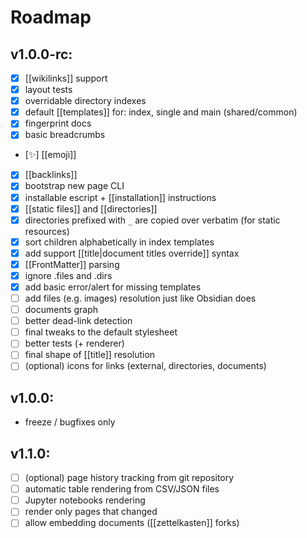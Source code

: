 # Roadmap

## v1.0.0-rc:

  - [x] [[wikilinks]] support
  - [x] layout tests
  - [x] overridable directory indexes
  - [x] default [[templates]] for: index, single and main (shared/common)
  - [x] fingerprint docs
  - [x] basic breadcrumbs
  - [:sparkles:] [[emoji]]
  - [x] [[backlinks]]
  - [x] bootstrap new page CLI
  - [x] installable escript + [[installation]] instructions
  - [x] [[static files]] and [[directories]]
  - [x] directories prefixed with `_` are copied over verbatim (for static
    resources)
  - [x] sort children alphabetically in index templates
  - [x] add support [[title|document titles override]] syntax
  - [x] [[FrontMatter]] parsing
  - [x] ignore .files and .dirs
  - [x] add basic error/alert for missing templates
  - [ ] add files (e.g. images) resolution just like Obsidian does
  - [ ] documents graph
  - [ ] better dead-link detection
  - [ ] final tweaks to the default stylesheet
  - [ ] better tests (+ renderer)
  - [ ] final shape of [[title]] resolution
  - [ ] (optional) icons for links (external, directories, documents)

## v1.0.0:

  - freeze / bugfixes only

## v1.1.0:

  - [ ] (optional) page history tracking from git repository
  - [ ] automatic table rendering from CSV/JSON files
  - [ ] Jupyter notebooks rendering
  - [ ] render only pages that changed
  - [ ] allow embedding documents ([[zettelkasten]] forks)
